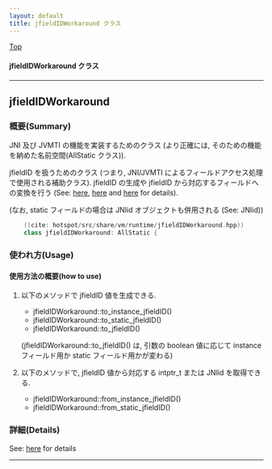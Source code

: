 ```yaml
---
layout: default
title: jfieldIDWorkaround クラス 
---
```

[Top](../index.html)

#### jfieldIDWorkaround クラス 



---
## <a name="noUKJLKAZS" id="noUKJLKAZS">jfieldIDWorkaround</a>

### 概要(Summary)
JNI 及び JVMTI の機能を実装するためのクラス 
(より正確には, そのための機能を納めた名前空間(AllStatic クラス)).

jfieldID を扱うためのクラス (つまり, JNI/JVMTI によるフィールドアクセス処理で使用される補助クラス).
jfieldID の生成や jfieldID から対応するフィールドへの変換を行う
(See: [here](no5248c5L.html), [here](noxvuCfaXS.html) and [here](nouNUx2lll.html) for details).

(なお, static フィールドの場合は JNIid オブジェクトも併用される (See: JNIid))


```cpp
    ((cite: hotspot/src/share/vm/runtime/jfieldIDWorkaround.hpp))
    class jfieldIDWorkaround: AllStatic {
```

### 使われ方(Usage)
#### 使用方法の概要(how to use)
1. 以下のメソッドで jfieldID 値を生成できる.
   
   * jfieldIDWorkaround::to_instance_jfieldID()
   * jfieldIDWorkaround::to_static_jfieldID()
   * jfieldIDWorkaround::to_jfieldID()

   (jfieldIDWorkaround::to_jfieldID() は, 引数の boolean 値に応じて 
   instance フィールド用か static フィールド用かが変わる)

2. 以下のメソッドで, jfieldID 値から対応する intptr_t または JNIid を取得できる.
   
   * jfieldIDWorkaround::from_instance_jfieldID()
   * jfieldIDWorkaround::from_static_jfieldID()





### 詳細(Details)
See: [here](../doxygen/classjfieldIDWorkaround.html) for details

---
